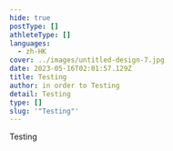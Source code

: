 ```yaml
---
hide: true
postType: []
athleteType: []
languages:
  - zh-HK
cover: ../images/untitled-design-7.jpg
date: 2023-05-16T02:01:57.129Z
title: Testing
author: in order to Testing
detail: Testing
type: []
slug: '"Testing"'
---
```

T﻿esting